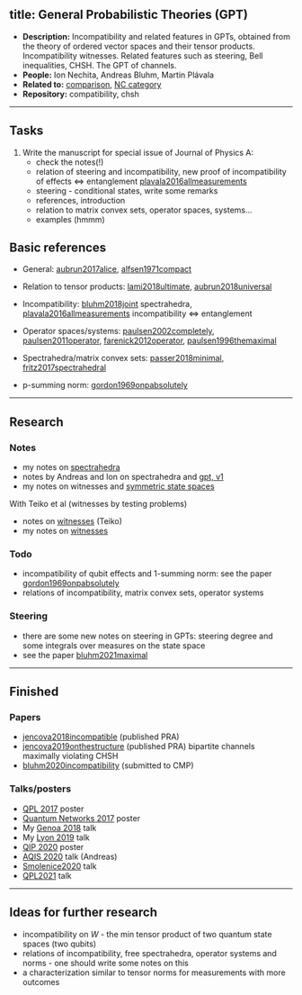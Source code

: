 
title: General Probabilistic Theories (GPT)
---

*  **Description:** Incompatibility and related features in GPTs, obtained from the theory of ordered vector spaces and
   their tensor products. Incompatibility witnesses. Related features such as steering, Bell inequalities, CHSH. The GPT of channels.
*  **People:** Ion Nechita, Andreas Bluhm, Martin Plávala  
*  **Related to:**  [comparison](PROJECT_comparison), [NC category](PROJECT_nc)   
*  **Repository:** compatibility, chsh 

---

## Tasks

1. Write the manuscript for special issue of Journal of Physics A:    
    * check the notes(!)    
    * relation of steering and incompatibility, new proof of incompatibility of effects $\iff$ entanglement 
      [plavala2016allmeasurements](plavala2016allmeasurements)    
    * steering - conditional states, write some remarks    
    * references, introduction    
    * relation to matrix convex sets, operator spaces, systems...    
    * examples (hmmm)


## Basic references


* General:  [aubrun2017alice](aubrun2017alice), [alfsen1971compact](BOOK_alfsen1971compact)
        
* Relation to tensor products: [lami2018ultimate](lami2018ultimate), [aubrun2018universal](aubrun2018universal)

* Incompatibility: [bluhm2018joint](bluhm2018joint) spectrahedra, [plavala2016allmeasurements](plavala2016allmeasurements) incompatibility $\iff$ entanglement

* Operator spaces/systems: [paulsen2002completely](BOOK_paulsen2002completely),
[paulsen2011operator](paulsen2011operator), [farenick2012operator](farenick2012operator), [paulsen1996themaximal](paulsen1996themaximal)

* Spectrahedra/matrix convex sets: [passer2018minimal](passer2018minimal), [fritz2017spectrahedral](fritz2017spectrahedral)

* p-summing norm: [gordon1969onpabsolutely](gordon1969onpabsolutely)

---

## Research


### Notes

* my notes on [spectrahedra](PROJECT_gpt/aj_spectrahedra.pdf)    
* notes by Andreas and Ion on spectrahedra and [gpt, v1](PROJECT_gpt/bluhm.pdf)   
* my notes on witnesses and [symmetric state spaces](PROJECT_gpt/notes_symmetric.pdf)

With Teiko et al (witnesses by testing problems)

* notes on [witnesses](PROJECT_gpt/toigo.pdf) (Teiko)    
* my notes on [witnesses](PROJECT_gpt/aj_witnesses.pdf)     


### Todo

* incompatibility of qubit effects and 1-summing norm: see the paper [gordon1969onpabsolutely](gordon1969onpabsolutely)
* relations of incompatibility, matrix convex sets, operator systems


### Steering

* there are some new notes on steering in GPTs: steering degree and some integrals over measures on the state space    
* see the paper [bluhm2021maximal](bluhm2021maximal)

---

## Finished

### Papers

* [jencova2018incompatible](jencova2018incompatible) (published PRA)  
* [jencova2019onthestructure](jencova2019onthestructure) (published PRA) bipartite channels maximally violating CHSH
* [bluhm2020incompatibility](bluhm2020incompatibility) (submitted to CMP)


### Talks/posters

* [QPL 2017](/static/pdf/qpl2017.pdf) poster    
* [Quantum Networks 2017](/static/pdf/qn2017.pdf) poster
* My [Genoa 2018](/static/pdf/genoa2018.pdf) talk
* My [Lyon 2019](/static/pdf/lyon2019.pdf) talk
* [QIP 2020](PROJECT_gpt/qip_abstract.pdf) poster
* [AQIS 2020](PROJECT_gpt/aqis_abstract.pdf) talk (Andreas)    
* [Smolenice2020](/static/pdf/smolenice2020.pdf) talk    
* [QPL2021](/static/pdf/qpl2020.pdf) talk


---

## Ideas for further research

* incompatibility on $W$ - the min tensor product of two quantum state spaces (two qubits)
* relations of incompatibility, free spectrahedra, operator systems and norms - one should write some notes on this
* a characterization similar to tensor norms for measurements with more outcomes


